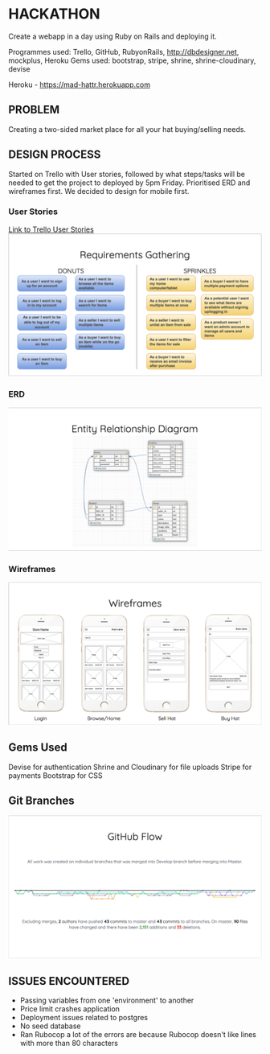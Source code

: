 # HACKATHON
Create a webapp in a day using Ruby on Rails and deploying it.

Programmes used: Trello, GitHub, RubyonRails, http://dbdesigner.net, mockplus, Heroku
Gems used: bootstrap, stripe, shrine, shrine-cloudinary, devise

Heroku - https://mad-hattr.herokuapp.com

## PROBLEM
Creating a two-sided market place for all your hat buying/selling needs.

## DESIGN PROCESS
Started on Trello with User stories, followed by what steps/tasks will be needed
to get the project to deployed by 5pm Friday. Prioritised ERD and wireframes first.
We decided to design for mobile first.

### User Stories
[Link to Trello User Stories](https://trello.com/b/4HTI6TT0)
![User Stories](/docs/img/User_Stories.png)

### ERD
![ERD](/docs/img/ERD.png)

### Wireframes
![Wireframes](/docs/img/Wireframes.png)

## Gems Used
Devise for authentication
Shrine and Cloudinary for file uploads
Stripe for payments
Bootstrap for CSS

## Git Branches
![Git Flow](/docs/img/Git_Branches.png)

## ISSUES ENCOUNTERED
- Passing variables from one 'environment' to another
- Price limit crashes application
- Deployment issues related to postgres
- No seed database
- Ran Rubocop a lot of the errors are because Rubocop doesn't like lines with more than 80 characters
